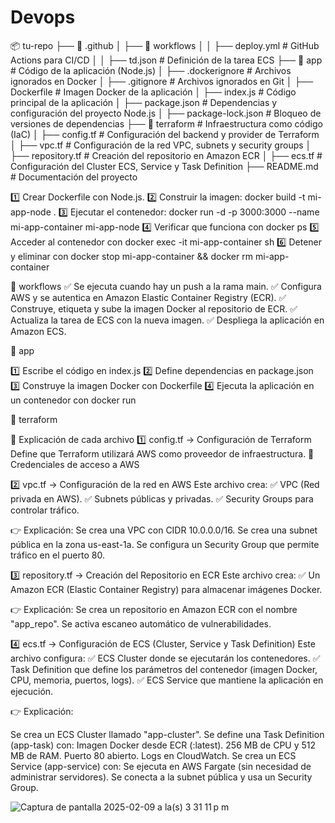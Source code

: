 # Devops

📦 tu-repo
├── 📂 .github
│   ├── 📂 workflows
│   │   ├── deploy.yml            # GitHub Actions para CI/CD
│   │   ├── td.json               # Definición de la tarea ECS
├── 📂 app                         # Código de la aplicación (Node.js)
│   ├── .dockerignore              # Archivos ignorados en Docker
│   ├── .gitignore                 # Archivos ignorados en Git
│   ├── Dockerfile                 # Imagen Docker de la aplicación
│   ├── index.js                   # Código principal de la aplicación
│   ├── package.json               # Dependencias y configuración del proyecto Node.js
│   ├── package-lock.json          # Bloqueo de versiones de dependencias
├── 📂 terraform                    # Infraestructura como código (IaC)
│   ├── config.tf                   # Configuración del backend y provider de Terraform
│   ├── vpc.tf                      # Configuración de la red VPC, subnets y security groups
│   ├── repository.tf                # Creación del repositorio en Amazon ECR
│   ├── ecs.tf                      # Configuración del Cluster ECS, Service y Task Definition
├── README.md                       # Documentación del proyecto


1️⃣ Crear Dockerfile con Node.js.
2️⃣ Construir la imagen: docker build -t mi-app-node .
3️⃣ Ejecutar el contenedor: docker run -d -p 3000:3000 --name mi-app-container mi-app-node
4️⃣ Verificar que funciona con docker ps 
5️⃣ Acceder al contenedor con docker exec -it mi-app-container sh
6️⃣ Detener y eliminar con docker stop mi-app-container && docker rm mi-app-container



📂 workflows
✅ Se ejecuta cuando hay un push a la rama main.
✅ Configura AWS y se autentica en Amazon Elastic Container Registry (ECR).
✅ Construye, etiqueta y sube la imagen Docker al repositorio de ECR.
✅ Actualiza la tarea de ECS con la nueva imagen.
✅ Despliega la aplicación en Amazon ECS.

📂 app 

1️⃣ Escribe el código en index.js
2️⃣ Define dependencias en package.json
3️⃣ Construye la imagen Docker con Dockerfile
4️⃣  Ejecuta la aplicación en un contenedor con docker run



📂 terraform

📌 Explicación de cada archivo
1️⃣ config.tf → Configuración de Terraform
Define que Terraform utilizará AWS como proveedor de infraestructura.
🔑 Credenciales de acceso a AWS

2️⃣ vpc.tf → Configuración de la red en AWS
Este archivo crea: ✅ VPC (Red privada en AWS).
✅ Subnets públicas y privadas.
✅ Security Groups para controlar tráfico.

👉 Explicación:
Se crea una VPC con CIDR 10.0.0.0/16.
Se crea una subnet pública en la zona us-east-1a.
Se configura un Security Group que permite tráfico en el puerto 80.

3️⃣ repository.tf → Creación del Repositorio en ECR
Este archivo crea: ✅ Un Amazon ECR (Elastic Container Registry) para almacenar imágenes Docker.

👉 Explicación:
Se crea un repositorio en Amazon ECR con el nombre "app_repo".
Se activa escaneo automático de vulnerabilidades.

4️⃣ ecs.tf → Configuración de ECS (Cluster, Service y Task Definition)
Este archivo configura: ✅ ECS Cluster donde se ejecutarán los contenedores.
✅ Task Definition que define los parámetros del contenedor (imagen Docker, CPU, memoria, puertos, logs).
✅ ECS Service que mantiene la aplicación en ejecución.

👉 Explicación:

Se crea un ECS Cluster llamado "app-cluster".
Se define una Task Definition (app-task) con:
Imagen Docker desde ECR (:latest).
256 MB de CPU y 512 MB de RAM.
Puerto 80 abierto.
Logs en CloudWatch.
Se crea un ECS Service (app-service) con:
Se ejecuta en AWS Fargate (sin necesidad de administrar servidores).
Se conecta a la subnet pública y usa un Security Group.

![Captura de pantalla 2025-02-09 a la(s) 3 31 11 p m](https://github.com/user-attachments/assets/1bbbb763-c0e4-40ea-a33d-5d8ff288316b)


